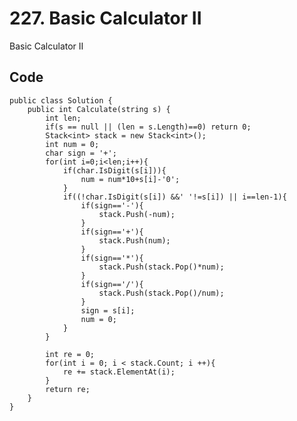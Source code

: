 # 227. Basic Calculator II
Basic Calculator II

## Code
    public class Solution {
        public int Calculate(string s) {
            int len;
            if(s == null || (len = s.Length)==0) return 0;
            Stack<int> stack = new Stack<int>();
            int num = 0;
            char sign = '+';
            for(int i=0;i<len;i++){
                if(char.IsDigit(s[i])){
                    num = num*10+s[i]-'0';
                }
                if((!char.IsDigit(s[i]) &&' '!=s[i]) || i==len-1){
                    if(sign=='-'){
                        stack.Push(-num);
                    }
                    if(sign=='+'){
                        stack.Push(num);
                    }
                    if(sign=='*'){
                        stack.Push(stack.Pop()*num);
                    }
                    if(sign=='/'){
                        stack.Push(stack.Pop()/num);
                    }
                    sign = s[i];
                    num = 0;
                }
            }

            int re = 0;
            for(int i = 0; i < stack.Count; i ++){
                re += stack.ElementAt(i);
            }
            return re;
        }
    }